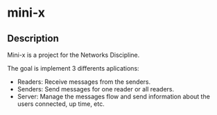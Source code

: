 # mini-x

## Description

Mini-x is a project for the Networks Discipline.

The goal is implement 3 differents aplications:

- Readers: Receive messages from the senders.
- Senders: Send messages for one reader or all readers.
- Server: Manage the messages flow and send information about the users connected, up time, etc.

